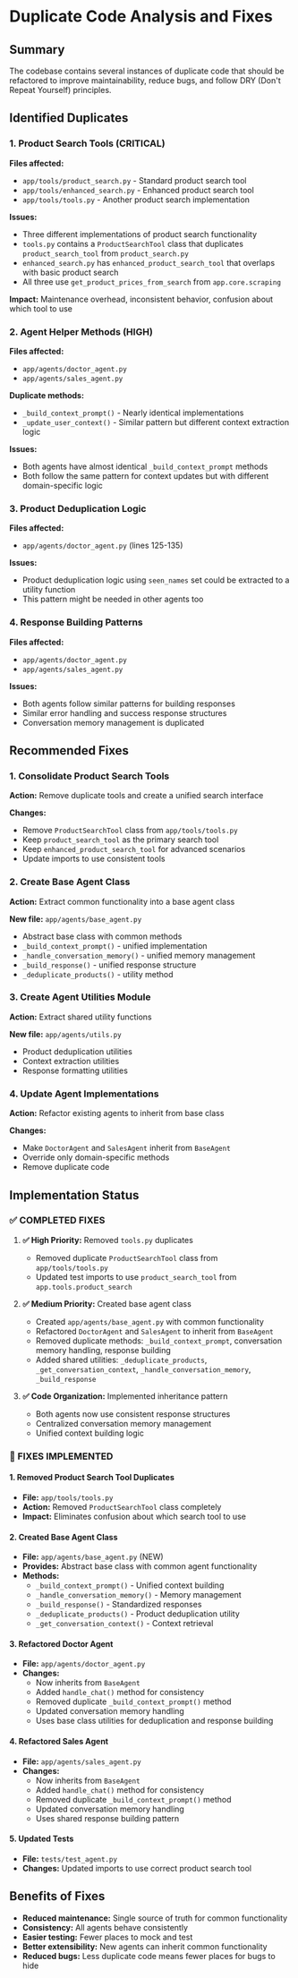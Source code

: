 # Duplicate Code Analysis and Fixes

## Summary
The codebase contains several instances of duplicate code that should be refactored to improve maintainability, reduce bugs, and follow DRY (Don't Repeat Yourself) principles.

## Identified Duplicates

### 1. Product Search Tools (CRITICAL)
**Files affected:**
- `app/tools/product_search.py` - Standard product search tool
- `app/tools/enhanced_search.py` - Enhanced product search tool  
- `app/tools/tools.py` - Another product search implementation

**Issues:**
- Three different implementations of product search functionality
- `tools.py` contains a `ProductSearchTool` class that duplicates `product_search_tool` from `product_search.py`
- `enhanced_search.py` has `enhanced_product_search_tool` that overlaps with basic product search
- All three use `get_product_prices_from_search` from `app.core.scraping`

**Impact:** Maintenance overhead, inconsistent behavior, confusion about which tool to use

### 2. Agent Helper Methods (HIGH)
**Files affected:**
- `app/agents/doctor_agent.py`
- `app/agents/sales_agent.py`

**Duplicate methods:**
- `_build_context_prompt()` - Nearly identical implementations
- `_update_user_context()` - Similar pattern but different context extraction logic

**Issues:**
- Both agents have almost identical `_build_context_prompt` methods
- Both follow the same pattern for context updates but with different domain-specific logic

### 3. Product Deduplication Logic
**Files affected:**
- `app/agents/doctor_agent.py` (lines 125-135)

**Issues:**
- Product deduplication logic using `seen_names` set could be extracted to a utility function
- This pattern might be needed in other agents too

### 4. Response Building Patterns
**Files affected:**
- `app/agents/doctor_agent.py`
- `app/agents/sales_agent.py`

**Issues:**
- Both agents follow similar patterns for building responses
- Similar error handling and success response structures
- Conversation memory management is duplicated

## Recommended Fixes

### 1. Consolidate Product Search Tools
**Action:** Remove duplicate tools and create a unified search interface

**Changes:**
- Remove `ProductSearchTool` class from `app/tools/tools.py`
- Keep `product_search_tool` as the primary search tool
- Keep `enhanced_product_search_tool` for advanced scenarios
- Update imports to use consistent tools

### 2. Create Base Agent Class
**Action:** Extract common functionality into a base agent class

**New file:** `app/agents/base_agent.py`
- Abstract base class with common methods
- `_build_context_prompt()` - unified implementation
- `_handle_conversation_memory()` - unified memory management
- `_build_response()` - unified response structure
- `_deduplicate_products()` - utility method

### 3. Create Agent Utilities Module
**Action:** Extract shared utility functions

**New file:** `app/agents/utils.py`
- Product deduplication utilities
- Context extraction utilities
- Response formatting utilities

### 4. Update Agent Implementations
**Action:** Refactor existing agents to inherit from base class

**Changes:**
- Make `DoctorAgent` and `SalesAgent` inherit from `BaseAgent`
- Override only domain-specific methods
- Remove duplicate code

## Implementation Status

### ✅ COMPLETED FIXES

1. **✅ High Priority:** Removed `tools.py` duplicates 
   - Removed duplicate `ProductSearchTool` class from `app/tools/tools.py`
   - Updated test imports to use `product_search_tool` from `app.tools.product_search`

2. **✅ Medium Priority:** Created base agent class
   - Created `app/agents/base_agent.py` with common functionality
   - Refactored `DoctorAgent` and `SalesAgent` to inherit from `BaseAgent`
   - Removed duplicate methods: `_build_context_prompt`, conversation memory handling, response building
   - Added shared utilities: `_deduplicate_products`, `_get_conversation_context`, `_handle_conversation_memory`, `_build_response`

3. **✅ Code Organization:** Implemented inheritance pattern
   - Both agents now use consistent response structures
   - Centralized conversation memory management
   - Unified context building logic

### 🔧 FIXES IMPLEMENTED

#### 1. Removed Product Search Tool Duplicates
- **File:** `app/tools/tools.py`
- **Action:** Removed `ProductSearchTool` class completely
- **Impact:** Eliminates confusion about which search tool to use

#### 2. Created Base Agent Class  
- **File:** `app/agents/base_agent.py` (NEW)
- **Provides:** Abstract base class with common agent functionality
- **Methods:** 
  - `_build_context_prompt()` - Unified context building
  - `_handle_conversation_memory()` - Memory management
  - `_build_response()` - Standardized responses
  - `_deduplicate_products()` - Product deduplication utility
  - `_get_conversation_context()` - Context retrieval

#### 3. Refactored Doctor Agent
- **File:** `app/agents/doctor_agent.py` 
- **Changes:**
  - Now inherits from `BaseAgent`
  - Added `handle_chat()` method for consistency
  - Removed duplicate `_build_context_prompt()` method
  - Updated conversation memory handling
  - Uses base class utilities for deduplication and response building

#### 4. Refactored Sales Agent
- **File:** `app/agents/sales_agent.py`
- **Changes:**
  - Now inherits from `BaseAgent` 
  - Added `handle_chat()` method for consistency
  - Removed duplicate `_build_context_prompt()` method
  - Updated conversation memory handling
  - Uses shared response building pattern

#### 5. Updated Tests
- **File:** `tests/test_agent.py`
- **Changes:** Updated imports to use correct product search tool

## Benefits of Fixes

- **Reduced maintenance:** Single source of truth for common functionality
- **Consistency:** All agents behave consistently
- **Easier testing:** Fewer places to mock and test
- **Better extensibility:** New agents can inherit common functionality
- **Reduced bugs:** Less duplicate code means fewer places for bugs to hide